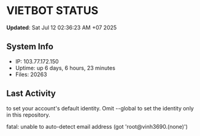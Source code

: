 # VIETBOT STATUS
**Updated**: Sat Jul 12 02:36:23 AM +07 2025

## System Info
- IP: 103.77.172.150
- Uptime: up 6 days, 6 hours, 23 minutes
- Files: 20263

## Last Activity

to set your account's default identity.
Omit --global to set the identity only in this repository.

fatal: unable to auto-detect email address (got 'root@vinh3690.(none)')
